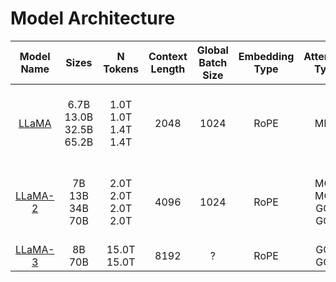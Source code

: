 # Model Architecture

|   Model Name   | Sizes | N Tokens | Context Length | Global​ Batch Size​ | Embedding Type​ | Attention Type​ | Dimension | N Heads | N Layers | Learning Rate | Optimizer | Activation Function​ |
|:----------:|:---------:|:-------:|:--------:|:-------------:|:----------:|:--------:|:--------:|:--------:|:--------:|:--------:|:--------:|:--------:|
|   [LLaMA](LLAMA.md)        |   6.7B<br/>13.0B<br/>32.5B<br/>65.2B    |   1.0T<br/>1.0T<br/>1.4T<br/>1.4T<br/>    |    2048    |     1024    |     RoPE     |   MHA   | 4096​<br/>5120​<br/>6656​<br/>8192​ | 32<br/>40<br/>52<br/>64 | 32<br/>40<br/>60<br/>64 | 3.0e-4<br/>3.0e-4<br/>1.5e-4<br/>1.5e-4 | AdamW​<br/>β1 = 0.9, β2 = 0.95<br/>ε = 10−5<br/>wd=0.1<br/>gc=0.1​ | SwiGLU |
|   [LLaMA-2](LLAMA2.md)        |   7B<br/>13B<br/>34B<br/>70B    |   2.0T<br/>2.0T<br/>2.0T<br/>2.0T<br/>    |    4096    |     1024    |     RoPE     |   MQA<br/>MQA<br/>GQA<br/>GQA   | 4096​<br/>5120​<br/>8192<br/>8192​ | 32<br/>40<br/>64<br/>64 | 32<br/>40<br/>48<br/>64 | 3.0e-4<br/>3.0e-4<br/>1.5e-4<br/>1.5e-4 | AdamW​<br/>β1 = 0.9, β2 = 0.95<br/>ε = 10−5<br/>wd=0.1<br/>gc=0.1​ | SwiGLU |
|   [LLaMA-3](LLAMA3.md)        |   8B<br/>70B    |   15.0T<br/>15.0T    |    8192    |     ?    |     RoPE     |   GQA<br/>GQA   | ?​<br/>? | ?<br/>? | ?<br/>? | ?<br/>? | AdamW​<br/>? | SwiGLU |
